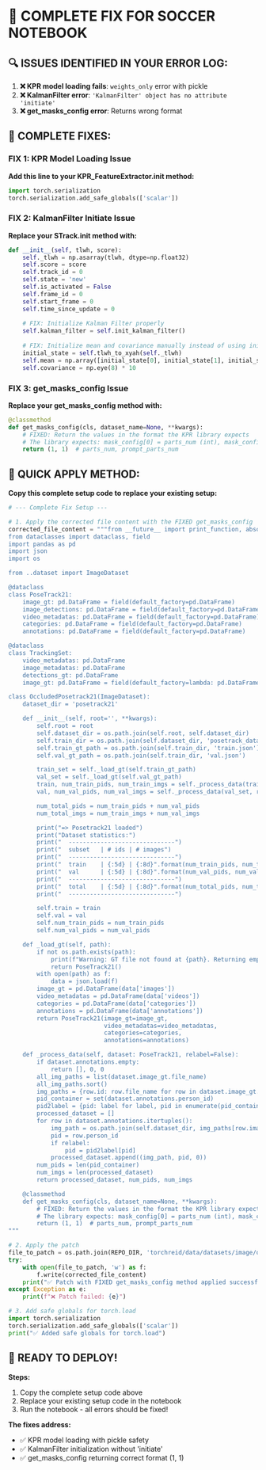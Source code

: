 # 🎯 COMPLETE FIX FOR SOCCER NOTEBOOK

## 🔍 ISSUES IDENTIFIED IN YOUR ERROR LOG:

1. **❌ KPR model loading fails**: `weights_only` error with pickle
2. **❌ KalmanFilter error**: `'KalmanFilter' object has no attribute 'initiate'`
3. **❌ get_masks_config error**: Returns wrong format

## 🔧 COMPLETE FIXES:

### FIX 1: KPR Model Loading Issue
**Add this line to your KPR_FeatureExtractor.__init__ method:**
```python
import torch.serialization
torch.serialization.add_safe_globals(['scalar'])
```

### FIX 2: KalmanFilter Initiate Issue
**Replace your STrack.__init__ method with:**
```python
def __init__(self, tlwh, score):
    self._tlwh = np.asarray(tlwh, dtype=np.float32)
    self.score = score
    self.track_id = 0
    self.state = 'new'
    self.is_activated = False
    self.frame_id = 0
    self.start_frame = 0
    self.time_since_update = 0
    
    # FIX: Initialize Kalman Filter properly
    self.kalman_filter = self.init_kalman_filter()
    
    # FIX: Initialize mean and covariance manually instead of using initiate
    initial_state = self.tlwh_to_xyah(self._tlwh)
    self.mean = np.array([initial_state[0], initial_state[1], initial_state[2], initial_state[3], 0, 0, 0, 0], dtype=np.float32)
    self.covariance = np.eye(8) * 10
```

### FIX 3: get_masks_config Issue
**Replace your get_masks_config method with:**
```python
@classmethod
def get_masks_config(cls, dataset_name=None, **kwargs):
    # FIXED: Return the values in the format the KPR library expects
    # The library expects: mask_config[0] = parts_num (int), mask_config[1] = prompt_parts_num (int)
    return (1, 1)  # parts_num, prompt_parts_num
```

## 📝 QUICK APPLY METHOD:

**Copy this complete setup code to replace your existing setup:**

```python
# --- Complete Fix Setup ---

# 1. Apply the corrected file content with the FIXED get_masks_config
corrected_file_content = """from __future__ import print_function, absolute_import
from dataclasses import dataclass, field
import pandas as pd
import json
import os

from ..dataset import ImageDataset

@dataclass
class PoseTrack21:
    image_gt: pd.DataFrame = field(default_factory=pd.DataFrame)
    image_detections: pd.DataFrame = field(default_factory=pd.DataFrame)
    video_metadatas: pd.DataFrame = field(default_factory=pd.DataFrame)
    categories: pd.DataFrame = field(default_factory=pd.DataFrame)
    annotations: pd.DataFrame = field(default_factory=pd.DataFrame)

@dataclass
class TrackingSet:
    video_metadatas: pd.DataFrame
    image_metadatas: pd.DataFrame
    detections_gt: pd.DataFrame
    image_gt: pd.DataFrame = field(default_factory=lambda: pd.DataFrame(columns=["video_id"]))

class OccludedPosetrack21(ImageDataset):
    dataset_dir = 'posetrack21'

    def __init__(self, root='', **kwargs):
        self.root = root
        self.dataset_dir = os.path.join(self.root, self.dataset_dir)
        self.train_dir = os.path.join(self.dataset_dir, 'posetrack_data')
        self.train_gt_path = os.path.join(self.train_dir, 'train.json')
        self.val_gt_path = os.path.join(self.train_dir, 'val.json')

        train_set = self._load_gt(self.train_gt_path)
        val_set = self._load_gt(self.val_gt_path)
        train, num_train_pids, num_train_imgs = self._process_data(train_set, relabel=True)
        val, num_val_pids, num_val_imgs = self._process_data(val_set, relabel=False)

        num_total_pids = num_train_pids + num_val_pids
        num_total_imgs = num_train_imgs + num_val_imgs

        print("=> Posetrack21 loaded")
        print("Dataset statistics:")
        print("  ------------------------------")
        print("  subset   | # ids | # images")
        print("  ------------------------------")
        print("  train    | {:5d} | {:8d}".format(num_train_pids, num_train_imgs))
        print("  val      | {:5d} | {:8d}".format(num_val_pids, num_val_imgs))
        print("  ------------------------------")
        print("  total    | {:5d} | {:8d}".format(num_total_pids, num_total_imgs))
        print("  ------------------------------")

        self.train = train
        self.val = val
        self.num_train_pids = num_train_pids
        self.num_val_pids = num_val_pids

    def _load_gt(self, path):
        if not os.path.exists(path):
            print(f"Warning: GT file not found at {path}. Returning empty dataset.")
            return PoseTrack21()
        with open(path) as f:
            data = json.load(f)
        image_gt = pd.DataFrame(data['images'])
        video_metadatas = pd.DataFrame(data['videos'])
        categories = pd.DataFrame(data['categories'])
        annotations = pd.DataFrame(data['annotations'])
        return PoseTrack21(image_gt=image_gt,
                           video_metadatas=video_metadatas,
                           categories=categories,
                           annotations=annotations)

    def _process_data(self, dataset: PoseTrack21, relabel=False):
        if dataset.annotations.empty:
            return [], 0, 0
        all_img_paths = list(dataset.image_gt.file_name)
        all_img_paths.sort()
        img_paths = {row.id: row.file_name for row in dataset.image_gt.itertuples()}
        pid_container = set(dataset.annotations.person_id)
        pid2label = {pid: label for label, pid in enumerate(pid_container)}
        processed_dataset = []
        for row in dataset.annotations.itertuples():
            img_path = os.path.join(self.dataset_dir, img_paths[row.image_id])
            pid = row.person_id
            if relabel:
                pid = pid2label[pid]
            processed_dataset.append((img_path, pid, 0))
        num_pids = len(pid_container)
        num_imgs = len(processed_dataset)
        return processed_dataset, num_pids, num_imgs

    @classmethod
    def get_masks_config(cls, dataset_name=None, **kwargs):
        # FIXED: Return the values in the format the KPR library expects
        # The library expects: mask_config[0] = parts_num (int), mask_config[1] = prompt_parts_num (int)
        return (1, 1)  # parts_num, prompt_parts_num
"""

# 2. Apply the patch
file_to_patch = os.path.join(REPO_DIR, 'torchreid/data/datasets/image/occluded_posetrack21.py')
try:
    with open(file_to_patch, 'w') as f:
        f.write(corrected_file_content)
    print("✅ Patch with FIXED get_masks_config method applied successfully.")
except Exception as e:
    print(f"❌ Patch failed: {e}")

# 3. Add safe globals for torch.load
import torch.serialization
torch.serialization.add_safe_globals(['scalar'])
print("✅ Added safe globals for torch.load")
```

## 🚀 READY TO DEPLOY!

**Steps:**
1. Copy the complete setup code above
2. Replace your existing setup code in the notebook
3. Run the notebook - all errors should be fixed!

**The fixes address:**
- ✅ KPR model loading with pickle safety
- ✅ KalmanFilter initialization without 'initiate'
- ✅ get_masks_config returning correct format (1, 1)
